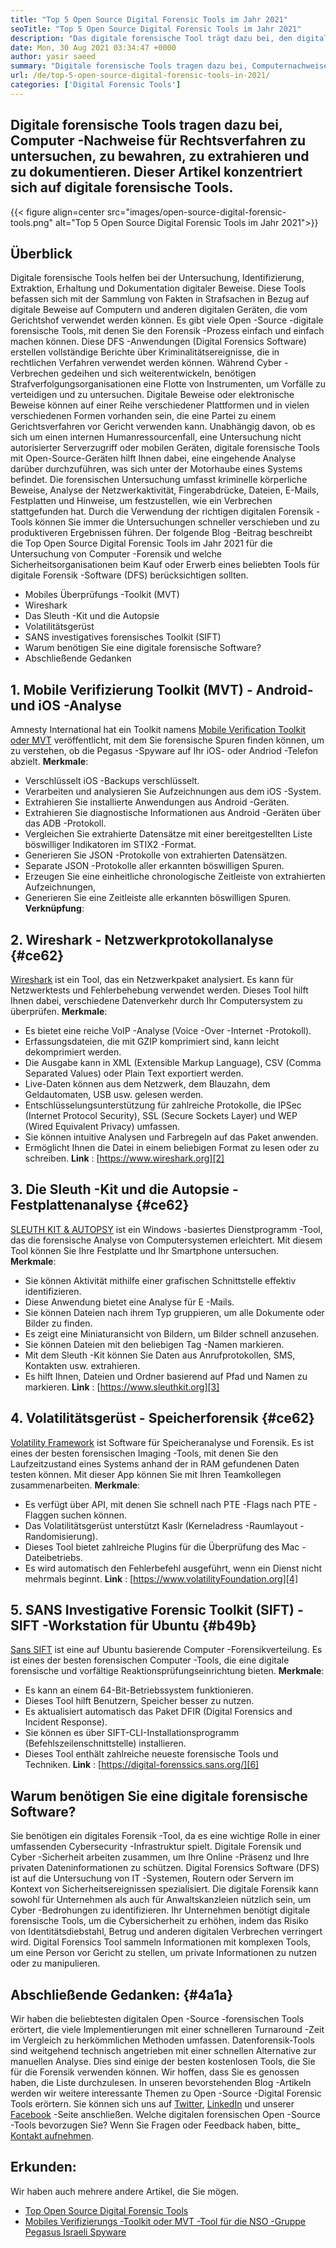 ```yaml
---
title: "Top 5 Open Source Digital Forensic Tools im Jahr 2021" 
seoTitle: "Top 5 Open Source Digital Forensic Tools im Jahr 2021" 
description: "Das digitale forensische Tool trägt dazu bei, den digitalen forensischen Prozess für rechtliche Verfahren einfach und einfach zu machen. In diesem Artikel werden Open -Source -digitale forensische Tools aufgeführt." 
date: Mon, 30 Aug 2021 03:34:47 +0000
author: yasir saeed
summary: "Digitale forensische Tools tragen dazu bei, Computernachweise für Rechtsverfahren zu untersuchen, zu erhalten, zu extrahieren und zu dokumentieren. Dieser Artikel konzentriert sich auf digitale forensische Tools." 
url: /de/top-5-open-source-digital-forensic-tools-in-2021/
categories: ['Digital Forensic Tools']
---
```


## Digitale forensische Tools tragen dazu bei, Computer -Nachweise für Rechtsverfahren zu untersuchen, zu bewahren, zu extrahieren und zu dokumentieren. Dieser Artikel konzentriert sich auf digitale forensische Tools.

{{< figure align=center src="images/open-source-digital-forensic-tools.png" alt="Top 5 Open Source Digital Forensic Tools im Jahr 2021">}}


## **Überblick** 
Digitale forensische Tools helfen bei der Untersuchung, Identifizierung, Extraktion, Erhaltung und Dokumentation digitaler Beweise. Diese Tools befassen sich mit der Sammlung von Fakten in Strafsachen in Bezug auf digitale Beweise auf Computern und anderen digitalen Geräten, die vom Gerichtshof verwendet werden können. Es gibt viele Open -Source -digitale forensische Tools, mit denen Sie den Forensik -Prozess einfach und einfach machen können. Diese DFS -Anwendungen (Digital Forensics Software) erstellen vollständige Berichte über Kriminalitätsereignisse, die in rechtlichen Verfahren verwendet werden können. Während Cyber ​​-Verbrechen gedeihen und sich weiterentwickeln, benötigen Strafverfolgungsorganisationen eine Flotte von Instrumenten, um Vorfälle zu verteidigen und zu untersuchen.
Digitale Beweise oder elektronische Beweise können auf einer Reihe verschiedener Plattformen und in vielen verschiedenen Formen vorhanden sein, die eine Partei zu einem Gerichtsverfahren vor Gericht verwenden kann. Unabhängig davon, ob es sich um einen internen Humanressourcenfall, eine Untersuchung nicht autorisierter Serverzugriff oder mobilen Geräten, digitale forensische Tools mit Open-Source-Geräten hilft Ihnen dabei, eine eingehende Analyse darüber durchzuführen, was sich unter der Motorhaube eines Systems befindet. Die forensischen Untersuchung umfasst kriminelle körperliche Beweise, Analyse der Netzwerkaktivität, Fingerabdrücke, Dateien, E-Mails, Festplatten und Hinweise, um festzustellen, wie ein Verbrechen stattgefunden hat. Durch die Verwendung der richtigen digitalen Forensik -Tools können Sie immer die Untersuchungen schneller verschieben und zu produktiveren Ergebnissen führen.
Der folgende Blog -Beitrag beschreibt die Top Open Source Digital Forensic Tools im Jahr 2021 für die Untersuchung von Computer -Forensik und welche Sicherheitsorganisationen beim Kauf oder Erwerb eines beliebten Tools für digitale Forensik -Software (DFS) berücksichtigen sollten.
  * Mobiles Überprüfungs -Toolkit (MVT)
  * Wireshark
  * Das Sleuth -Kit und die Autopsie
  * Volatilitätsgerüst
  * SANS investigatives forensisches Toolkit (SIFT)
  * Warum benötigen Sie eine digitale forensische Software?
  * Abschließende Gedanken

## 1. Mobile Verifizierung Toolkit (MVT) - Android- und iOS -Analyse
Amnesty International hat ein Toolkit namens [Mobile Verification Toolkit oder MVT][1] veröffentlicht, mit dem Sie forensische Spuren finden können, um zu verstehen, ob die Pegasus -Spyware auf Ihr iOS- oder Andriod -Telefon abzielt.
**Merkmale**:
  * Verschlüsselt iOS -Backups verschlüsselt.
  * Verarbeiten und analysieren Sie Aufzeichnungen aus dem iOS -System.
  * Extrahieren Sie installierte Anwendungen aus Android -Geräten.
  * Extrahieren Sie diagnostische Informationen aus Android -Geräten über das ADB -Protokoll.
  * Vergleichen Sie extrahierte Datensätze mit einer bereitgestellten Liste böswilliger Indikatoren im STIX2 -Format.
  * Generieren Sie JSON -Protokolle von extrahierten Datensätzen.
  * Separate JSON -Protokolle aller erkannten böswilligen Spuren.
  * Erzeugen Sie eine einheitliche chronologische Zeitleiste von extrahierten Aufzeichnungen,
  * Generieren Sie eine Zeitleiste alle erkannten böswilligen Spuren.
**Verknüpfung**:

## 2. Wireshark - Netzwerkprotokollanalyse {#ce62}

[Wireshark][2] ist ein Tool, das ein Netzwerkpaket analysiert. Es kann für Netzwerktests und Fehlerbehebung verwendet werden. Dieses Tool hilft Ihnen dabei, verschiedene Datenverkehr durch Ihr Computersystem zu überprüfen.
**Merkmale**:
  * Es bietet eine reiche VoIP -Analyse (Voice -Over -Internet -Protokoll).
  * Erfassungsdateien, die mit GZIP komprimiert sind, kann leicht dekomprimiert werden.
  * Die Ausgabe kann in XML (Extensible Markup Language), CSV (Comma Separated Values) oder Plain Text exportiert werden.
  * Live-Daten können aus dem Netzwerk, dem Blauzahn, dem Geldautomaten, USB usw. gelesen werden.
  * Entschlüsselungsunterstützung für zahlreiche Protokolle, die IPSec (Internet Protocol Security), SSL (Secure Sockets Layer) und WEP (Wired Equivalent Privacy) umfassen.
  * Sie können intuitive Analysen und Farbregeln auf das Paket anwenden.
  * Ermöglicht Ihnen die Datei in einem beliebigen Format zu lesen oder zu schreiben.
**Link** : [https://www.wireshark.org][2]

## 3. Die Sleuth -Kit und die Autopsie - Festplattenanalyse {#ce62}

[SLEUTH KIT & AUTOPSY][3] ist ein Windows -basiertes Dienstprogramm -Tool, das die forensische Analyse von Computersystemen erleichtert. Mit diesem Tool können Sie Ihre Festplatte und Ihr Smartphone untersuchen.
**Merkmale**:
  * Sie können Aktivität mithilfe einer grafischen Schnittstelle effektiv identifizieren.
  * Diese Anwendung bietet eine Analyse für E -Mails.
  * Sie können Dateien nach ihrem Typ gruppieren, um alle Dokumente oder Bilder zu finden.
  * Es zeigt eine Miniaturansicht von Bildern, um Bilder schnell anzusehen.
  * Sie können Dateien mit den beliebigen Tag -Namen markieren.
  * Mit dem Sleuth -Kit können Sie Daten aus Anrufprotokollen, SMS, Kontakten usw. extrahieren.
  * Es hilft Ihnen, Dateien und Ordner basierend auf Pfad und Namen zu markieren.
**Link** : [https://www.sleuthkit.org][3]

## 4. Volatilitätsgerüst - Speicherforensik {#ce62}

[Volatility Framework][4] ist Software für Speicheranalyse und Forensik. Es ist eines der besten forensischen Imaging -Tools, mit denen Sie den Laufzeitzustand eines Systems anhand der in RAM gefundenen Daten testen können. Mit dieser App können Sie mit Ihren Teamkollegen zusammenarbeiten.
**Merkmale**:
  * Es verfügt über API, mit denen Sie schnell nach PTE -Flags nach PTE -Flaggen suchen können.
  * Das Volatilitätsgerüst unterstützt Kaslr (Kerneladress -Raumlayout -Randomisierung).
  * Dieses Tool bietet zahlreiche Plugins für die Überprüfung des Mac -Dateibetriebs.
  * Es wird automatisch den Fehlerbefehl ausgeführt, wenn ein Dienst nicht mehrmals beginnt.
**Link** : [https://www.volatilityFoundation.org][4]

## 5. SANS Investigative Forensic Toolkit (SIFT) - SIFT -Workstation für Ubuntu {#b49b}

[Sans SIFT][5] ist eine auf Ubuntu basierende Computer -Forensikverteilung. Es ist eines der besten forensischen Computer -Tools, die eine digitale forensische und vorfältige Reaktionsprüfungseinrichtung bieten.
**Merkmale**:
  * Es kann an einem 64-Bit-Betriebssystem funktionieren.
  * Dieses Tool hilft Benutzern, Speicher besser zu nutzen.
  * Es aktualisiert automatisch das Paket DFIR (Digital Forensics and Incident Response).
  * Sie können es über SIFT-CLI-Installationsprogramm (Befehlszeilenschnittstelle) installieren.
  * Dieses Tool enthält zahlreiche neueste forensische Tools und Techniken.
**Link** : [https://digital-forenssics.sans.org/][6]

## Warum benötigen Sie eine digitale forensische Software?
Sie benötigen ein digitales Forensik -Tool, da es eine wichtige Rolle in einer umfassenden Cybersecurity -Infrastruktur spielt. Digitale Forensik und Cyber ​​-Sicherheit arbeiten zusammen, um Ihre Online -Präsenz und Ihre privaten Dateninformationen zu schützen. Digital Forensics Software (DFS) ist auf die Untersuchung von IT -Systemen, Routern oder Servern im Kontext von Sicherheitsereignissen spezialisiert.
Die digitale Forensik kann sowohl für Unternehmen als auch für Anwaltskanzleien nützlich sein, um Cyber ​​-Bedrohungen zu identifizieren. Ihr Unternehmen benötigt digitale forensische Tools, um die Cybersicherheit zu erhöhen, indem das Risiko von Identitätsdiebstahl, Betrug und anderen digitalen Verbrechen verringert wird. Digital Forensics Tool sammeln Informationen mit komplexen Tools, um eine Person vor Gericht zu stellen, um private Informationen zu nutzen oder zu manipulieren.

## Abschließende Gedanken: {#4a1a}

Wir haben die beliebtesten digitalen Open -Source -forensischen Tools erörtert, die viele Implementierungen mit einer schnelleren Turnaround -Zeit im Vergleich zu herkömmlichen Methoden umfassen. Datenforensik-Tools sind weitgehend technisch angetrieben mit einer schnellen Alternative zur manuellen Analyse. Dies sind einige der besten kostenlosen Tools, die Sie für die Forensik verwenden können. Wir hoffen, dass Sie es genossen haben, die Liste durchzulesen. In unseren bevorstehenden Blog -Artikeln werden wir weitere interessante Themen zu Open -Source -Digital Forensic Tools erörtern.
Sie können sich uns auf [Twitter][7], [LinkedIn][8] und unserer [Facebook][9] -Seite anschließen. Welche digitalen forensischen Open -Source -Tools bevorzugen Sie? Wenn Sie Fragen oder Feedback haben, bitte_ [Kontakt aufnehmen][10].

## Erkunden:
Wir haben auch mehrere andere Artikel, die Sie mögen.
  * [Top Open Source Digital Forensic Tools][11]
  * [Mobiles Verifizierungs -Toolkit oder MVT -Tool für die NSO -Gruppe Pegasus Israeli Spyware][1]



[1]: https://products.containerize.com/digital-forensic-software/mvt/
[2]: https://www.wireshark.org/
[3]: https://www.sleuthkit.org/
[4]: https://www.volatilityfoundation.org/
[5]: https://www.sans.org/tools/sift-workstation/
[6]: https://digital-forensics.sans.org/community/downloads/
[7]: https://twitter.com/containerize_co
[8]: https://www.linkedin.com/company/containerize/
[9]: http://facebook.com/containerize
[10]: mailto:yasir.saeed@aspose.com
[11]: https://products.containerize.com/digital-forensic-software/
